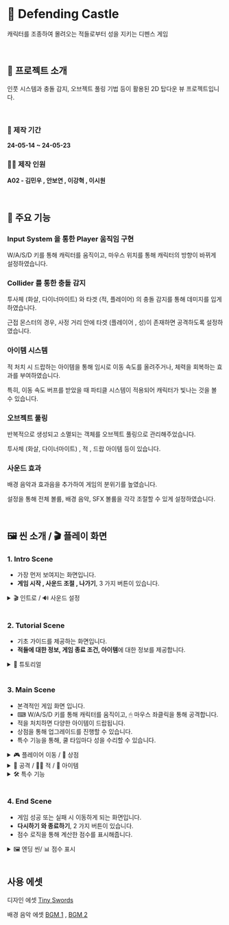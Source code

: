 # 🏹 Defending Castle
 캐릭터를 조종하여 몰려오는 적들로부터 성을 지키는 디펜스 게임

<br>

## 📂 프로젝트 소개
 인풋 시스템과 충돌 감지, 오브젝트 풀링 기법 등이 활용된 2D 탑다운 뷰 프로젝트입니다.

<br>

### 📆 제작 기간
**24-05-14 ~ 24-05-23**

### 👨‍💻 제작 인원
**A02 - 김민우 , 안보연 , 이강혁 , 이시원**

<br>

## 📌 주요 기능

### Input System 을 통한 Player 움직임 구현
W/A/S/D 키를 통해 캐릭터를 움직이고, 마우스 위치를 통해 캐릭터의 방향이 바뀌게 설정하였습니다.

### Collider 를 통한 충돌 감지
투사체 (화살, 다이너마이트) 와 타겟 (적, 플레이어) 의 충돌 감지를 통해 데미지를 입게 하였습니다.

근접 몬스터의 경우, 사정 거리 안에 타겟 (플레이어 , 성)이 존재하면 공격하도록 설정하였습니다.

### 아이템 시스템
적 처치 시 드랍하는 아이템을 통해 임시로 이동 속도를 올려주거나, 체력을 회복하는 효과를 부여하였습니다.

특히, 이동 속도 버프를 받았을 때 파티클 시스템이 적용되어 캐릭터가 빛나는 것을 볼 수 있습니다.

### 오브젝트 풀링
반복적으로 생성되고 소멸되는 객체를 오브젝트 풀링으로 관리해주었습니다.

투사체 (화살, 다이너마이트) , 적 , 드랍 아이템 등이 있습니다.

### 사운드 효과
배경 음악과 효과음을 추가하여 게임의 분위기를 높였습니다.

설정을 통해 전체 볼륨, 배경 음악, SFX 볼륨을 각각 조절할 수 있게 설정하였습니다.

<br>

## 🖼 씬 소개 / 🎬 플레이 화면

### 1. Intro Scene
- 가장 먼저 보여지는 화면입니다.
- **게임 시작 , 사운드 조절 , 나가기**, 3 가지 버튼이 있습니다.

<details>
  <summary> 🎬 인트로 / 🔊 사운드 설정</summary>
  <img src = "https://github.com/SnowScapes/DefendTheCastle/assets/122630746/f5706958-6cf5-4f22-8a4a-548b0eb3c4e2" width = 500>
</details>

<br>

### 2. Tutorial Scene
- 기초 가이드를 제공하는 화면입니다.
- **적들에 대한 정보, 게임 종료 조건, 아이템**에 대한 정보를 제공합니다.

<details>
  <summary> 📕 튜토리얼</summary>
  <img src = "https://github.com/SnowScapes/DefendTheCastle/assets/122630746/0666a15a-a10e-4055-b049-57d3ab068896" width = 500>
</details>

<br>

### 3. Main Scene
- 본격적인 게임 화면 입니다.
- ⌨ W/A/S/D 키를 통해 캐릭터를 움직이고, 🖱 마우스 좌클릭을 통해 공격합니다.
- 적을 처치하면 다양한 아이템이 드랍됩니다.
- 상점을 통해 업그레이드를 진행할 수 있습니다.
- 특수 기능을 통해, 쿨 타임마다 성을 수리할 수 있습니다.
<details>
  <summary> 🎮 플레이어 이동 / 💎 상점 </summary>
  <img src = "https://github.com/SnowScapes/DefendTheCastle/assets/122630746/bb5403d4-b9f2-4148-a5cc-7dbd7bf5020c" width = 500>
</details>

<details>
  <summary> 🏹 공격 / 🧟‍♂️ 적 / 🎁 아이템 </summary>
  <img src = "https://github.com/SnowScapes/DefendTheCastle/assets/122630746/44b6d181-279c-467e-bba1-a9c870886c59" width = 500>
</details>

<details>
  <summary> 🛠 특수 기능 </summary>
  <img src = "https://github.com/SnowScapes/DefendTheCastle/assets/122630746/48df322c-6a44-4617-83de-a662180585bf" width = 500>
</details>

<br>

### 4. End Scene
- 게임 성공 또는 실패 시 이동하게 되는 화면입니다.
- **다시하기 와 종료하기**, 2 가지 버튼이 있습니다.
- 점수 로직을 통해 계산한 점수를 표시해줍니다.

<details>
  <summary> 🖼 엔딩 씬/ 📊 점수 표시  </summary>
  <img src = "https://github.com/SnowScapes/DefendTheCastle/assets/122630746/23ffcb75-2977-4525-80c4-632e6c65695b" width = 500>
  <img src ="https://github.com/SnowScapes/DefendTheCastle/assets/122630746/ff3f3317-5296-40b7-a97b-84849023d77f" width = 500>
</details>

<br>

## 사용 에셋

디자인 에셋 [Tiny Swords](https://pixelfrog-assets.itch.io/tiny-swords)

배경 음악 에셋 [BGM 1](https://assetstore.unity.com/packages/audio/sound-fx/free-casual-game-sfx-pack-54116) , [BGM 2](https://assetstore.unity.com/packages/audio/music/casual-game-bgm-5-135943)
